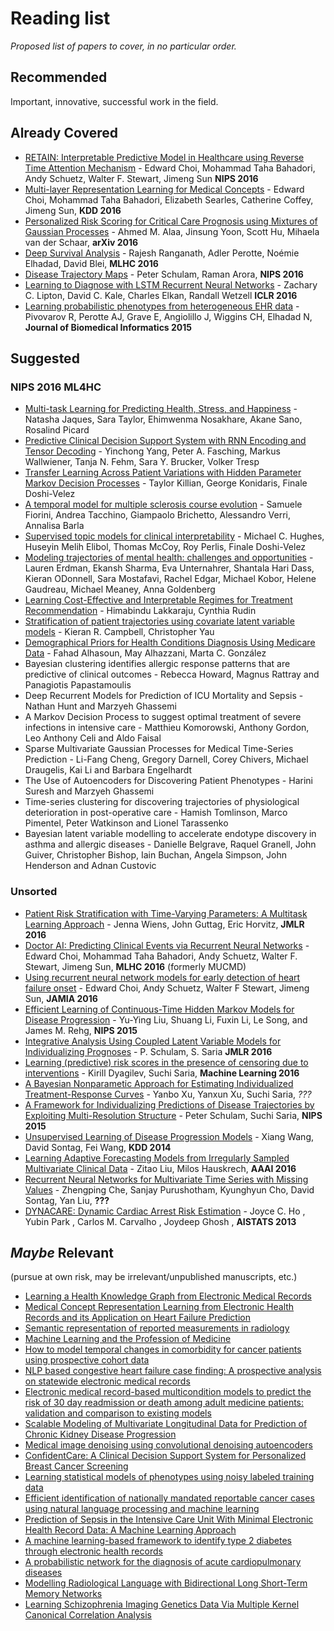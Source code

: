 # Reading list

_Proposed list of papers to cover, in no particular order._

## Recommended

Important, innovative, successful work in the field.

## Already Covered

- [ RETAIN: Interpretable Predictive Model in Healthcare using Reverse Time Attention Mechanism](http://arxiv.org/abs/1608.05745) - Edward Choi, Mohammad Taha Bahadori, Andy Schuetz, Walter F. Stewart, Jimeng Sun **NIPS 2016**
- [Multi-layer Representation Learning for Medical Concepts](https://arxiv.org/abs/1602.05568) - Edward Choi, Mohammad Taha Bahadori, Elizabeth Searles, Catherine Coffey, Jimeng Sun, **KDD 2016**
- [Personalized Risk Scoring for Critical Care Prognosis using Mixtures of Gaussian Processes](https://arxiv.org/abs/1610.08853) - Ahmed M. Alaa, Jinsung Yoon, Scott Hu, Mihaela van der Schaar, **arXiv 2016**
- [Deep Survival Analysis](https://arxiv.org/abs/1608.02158) - Rajesh Ranganath, Adler Perotte, Noémie Elhadad, David Blei, **MLHC 2016**
- [Disease Trajectory Maps](https://arxiv.org/abs/1606.09184) - Peter Schulam, Raman Arora, **NIPS 2016**
- [Learning to Diagnose with LSTM Recurrent Neural Networks](https://arxiv.org/abs/1511.03677) - Zachary C. Lipton, David C. Kale, Charles Elkan, Randall Wetzell **ICLR 2016**
- [Learning probabilistic phenotypes from heterogeneous EHR data](http://www.ncbi.nlm.nih.gov/pubmed/26464024) - Pivovarov R, Perotte AJ, Grave E, Angiolillo J, Wiggins CH, Elhadad N, **Journal of Biomedical Informatics 2015**

## Suggested

### NIPS 2016 ML4HC
- [Multi-task Learning for Predicting Health, Stress, and Happiness](http://affect.media.mit.edu/pdfs/16.Jaques-Taylor-et-al-PredictingHealthStressHappiness.pdf) - Natasha Jaques, Sara Taylor, Ehimwenma Nosakhare, Akane Sano, Rosalind Picard
- [Predictive Clinical Decision Support System with RNN Encoding and Tensor Decoding](https://arxiv.org/abs/1612.00611) - Yinchong Yang, Peter A. Fasching, Markus Wallwiener, Tanja N. Fehm, Sara Y. Brucker, Volker Tresp
- [Transfer Learning Across Patient Variations with Hidden Parameter Markov Decision Processes](https://arxiv.org/abs/1612.00475) - Taylor Killian, George Konidaris, Finale Doshi-Velez
- [A temporal model for multiple sclerosis course evolution](https://arxiv.org/abs/1612.00615) - Samuele Fiorini, Andrea Tacchino, Giampaolo Brichetto, Alessandro Verri, Annalisa Barla
- [Supervised topic models for clinical interpretability](https://arxiv.org/abs/1612.01678) - Michael C. Hughes, Huseyin Melih Elibol, Thomas McCoy, Roy Perlis, Finale Doshi-Velez
- [Modeling trajectories of mental health: challenges and opportunities](https://arxiv.org/abs/1612.01055) - Lauren Erdman, Ekansh Sharma, Eva Unternahrer, Shantala Hari Dass, Kieran ODonnell, Sara Mostafavi, Rachel Edgar, Michael Kobor, Helene Gaudreau, Michael Meaney, Anna Goldenberg
- [Learning Cost-Effective and Interpretable Regimes for Treatment Recommendation](https://arxiv.org/abs/1611.07663) - Himabindu Lakkaraju, Cynthia Rudin
- [Stratification of patient trajectories using covariate latent variable models](https://arxiv.org/abs/1610.08735) - Kieran R. Campbell, Christopher Yau
- [Demographical Priors for Health Conditions Diagnosis Using Medicare Data](https://arxiv.org/abs/1612.02460) - Fahad Alhasoun, May Alhazzani, Marta C. González
- Bayesian clustering identifies allergic response patterns that are predictive of clinical outcomes - Rebecca Howard, Magnus Rattray and Panagiotis Papastamoulis
- Deep Recurrent Models for Prediction of ICU Mortality and Sepsis - Nathan Hunt and Marzyeh Ghassemi
- A Markov Decision Process to suggest optimal treatment of severe infections in intensive care - Matthieu Komorowski, Anthony Gordon, Leo Anthony Celi and Aldo Faisal
- Sparse Multivariate Gaussian Processes for Medical Time-Series Prediction - Li-Fang Cheng, Gregory Darnell, Corey Chivers, Michael Draugelis, Kai Li and Barbara Engelhardt
- The Use of Autoencoders for Discovering Patient Phenotypes - Harini Suresh and Marzyeh Ghassemi
- Time-series clustering for discovering trajectories of physiological deterioration in post-operative care - Hamish Tomlinson, Marco Pimentel, Peter Watkinson and Lionel Tarassenko
- Bayesian latent variable modelling to accelerate endotype discovery in asthma and allergic diseases - Danielle Belgrave, Raquel Granell, John Guiver, Christopher Bishop, Iain Buchan, Angela Simpson, John Henderson and Adnan Custovic

### Unsorted
- [Patient Risk Stratification with Time-Varying Parameters: A Multitask Learning Approach](https://research.microsoft.com/en-us/um/people/horvitz/JMLR_multitask_learning_Cdiff_2016.pdf) - Jenna Wiens, John Guttag, Eric Horvitz, **JMLR 2016**
- [Doctor AI: Predicting Clinical Events via Recurrent Neural Networks](https://arxiv.org/abs/1511.05942) - Edward Choi, Mohammad Taha Bahadori, Andy Schuetz, Walter F. Stewart, Jimeng Sun, **MLHC 2016** (formerly MUCMD)
- [Using recurrent neural network models for early detection of heart failure onset](http://jamia.oxfordjournals.org/content/early/2016/08/13/jamia.ocw112.full) - Edward Choi, Andy Schuetz, Walter F Stewart, Jimeng Sun, **JAMIA 2016**
- [Efficient Learning of Continuous-Time Hidden Markov Models for Disease Progression](https://www.ncbi.nlm.nih.gov/pmc/articles/PMC4804157/) - Yu-Ying Liu, Shuang Li, Fuxin Li, Le Song, and James M. Rehg, **NIPS 2015**
- [Integrative Analysis Using Coupled Latent Variable Models for Individualizing Prognoses](https://dl.dropboxusercontent.com/u/20167181/Schulam%2BSaria.CLTM.pdf) - P. Schulam, S. Saria **JMLR 2016**
- [Learning (predictive) risk scores in the presence of censoring due to interventions](http://link.springer.com/article/10.1007/s10994-015-5527-7) - Kirill Dyagilev, Suchi Saria, **Machine Learning 2016**
- [A Bayesian Nonparametic Approach for Estimating Individualized Treatment-Response Curves](https://arxiv.org/pdf/1608.05182v1.pdf) - Yanbo Xu, Yanxun Xu, Suchi Saria, *???*
- [A Framework for Individualizing Predictions of Disease Trajectories by Exploiting Multi-Resolution Structure](https://arxiv.org/abs/1601.04674) - Peter Schulam, Suchi Saria, **NIPS 2015**
- [Unsupervised Learning of Disease Progression Models](http://cs.nyu.edu/~dsontag/papers/WanSonWan_kdd14.pdf) - Xiang Wang, David Sontag, Fei Wang, **KDD 2014**
- [Learning Adaptive Forecasting Models from Irregularly Sampled Multivariate Clinical Data](http://www.zitaoliu.com/download/aaai2016_revision.pdf) - Zitao Liu, Milos Hauskrech, **AAAI 2016**
- [Recurrent Neural Networks for Multivariate Time Series with Missing Values](https://arxiv.org/abs/1606.01865) - Zhengping Che, Sanjay Purushotham, Kyunghyun Cho, David Sontag, Yan Liu, **???**
- [DYNACARE: Dynamic Cardiac Arrest Risk Estimation](http://www.jmlr.org/proceedings/papers/v31/ho13b.pdf) - Joyce C. Ho , Yubin Park , Carlos M. Carvalho , Joydeep Ghosh , **AISTATS 2013**

## _Maybe_ Relevant
(pursue at own risk, may be irrelevant/unpublished manuscripts, etc.)
- [Learning a Health Knowledge Graph from Electronic Medical Records](https://www.nature.com/articles/s41598-017-05778-z.pdf)
- [Medical Concept Representation Learning from Electronic Health Records and its Application on Heart Failure Prediction](https://arxiv.org/abs/1602.03686)
- [Semantic representation of reported measurements in radiology](http://bmcmedinformdecismak.biomedcentral.com/articles/10.1186/s12911-016-0248-9)
- [Machine Learning and the Profession of Medicine](http://jamanetwork.com/journals/jama/fullarticle/2488315)
- [How to model temporal changes in comorbidity for cancer patients using prospective cohort data](http://bmcmedinformdecismak.biomedcentral.com/articles/10.1186/s12911-015-0217-8)
- [NLP based congestive heart failure case finding: A prospective analysis on statewide electronic medical records](http://www.ijmijournal.com/article/S1386-5056(15)30013-7/abstract?rss=yes)
- [Electronic medical record-based multicondition models to predict the risk of 30 day readmission or death among adult medicine patients: validation and comparison to existing models](http://bmcmedinformdecismak.biomedcentral.com/articles/10.1186/s12911-015-0162-6)
- [Scalable Modeling of Multivariate Longitudinal Data for Prediction of Chronic Kidney Disease Progression](https://arxiv.org/abs/1608.04615)
- [Medical image denoising using convolutional denoising autoencoders](https://arxiv.org/abs/1608.04667)
- [ConfidentCare: A Clinical Decision Support System for Personalized Breast Cancer Screening](https://arxiv.org/abs/1602.00374)
- [Learning statistical models of phenotypes using noisy labeled training data](http://jamia.oxfordjournals.org/content/23/6/1166)
- [Efficient identification of nationally mandated reportable cancer cases using natural language processing and machine learning](http://jamia.oxfordjournals.org/content/23/6/1077?rss=1)
- [Prediction of Sepsis in the Intensive Care Unit With Minimal Electronic Health Record Data: A Machine Learning Approach](http://medinform.jmir.org/2016/3/e28/)
- [A machine learning-based framework to identify type 2 diabetes through electronic health records](http://www.ijmijournal.com/article/S1386-5056(16)30215-5/fulltext?rss=yes)
- [A probabilistic network for the diagnosis of acute cardiopulmonary diseases](https://arxiv.org/abs/1609.06864)
- [Modelling Radiological Language with Bidirectional Long Short-Term Memory Networks](https://arxiv.org/abs/1609.08409)
- [Learning Schizophrenia Imaging Genetics Data Via Multiple Kernel Canonical Correlation Analysis](https://arxiv.org/abs/1609.04699)

